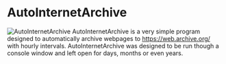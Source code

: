 # AutoInternetArchive
![AutoInternetArchive](https://i.imgur.com/TyRM6Lu.png)
AutoInternetArchive is a very simple program designed to automatically archive webpages to https://web.archive.org/ with hourly intervals. AutoInternetArchive was designed to be run though a console window and left open for days, months or even years.
